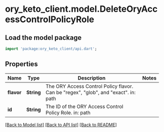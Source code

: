 # ory_keto_client.model.DeleteOryAccessControlPolicyRole

## Load the model package
```dart
import 'package:ory_keto_client/api.dart';
```

## Properties
Name | Type | Description | Notes
------------ | ------------- | ------------- | -------------
**flavor** | **String** | The ORY Access Control Policy flavor. Can be \"regex\", \"glob\", and \"exact\".  in: path | 
**id** | **String** | The ID of the ORY Access Control Policy Role. in: path | 

[[Back to Model list]](../README.md#documentation-for-models) [[Back to API list]](../README.md#documentation-for-api-endpoints) [[Back to README]](../README.md)


